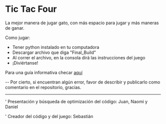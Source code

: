 # Tic Tac Four
La mejor manera de jugar gato, con más espacio para jugar y más maneras de ganar.

Como jugar:

- Tener python instalado en tu computadora
- Descargar archivo que diga "Final_Build"
- Al correr el archivo, en la consola dirá las instrucciones del juego
- ¡Diviértanse!

Para una guía informativa checar [aquí](Final_Build/Tic_Tac_Four_Presentacion.pdf)


-- Por cierto, si encuentran algún error, favor de describir y publicarlo como comentario en el repositorio, gracias.

----------------

' Presentación y búsqueda de optimización del código: Juan, Naomi y Daniel

' Creador del código y del juego: Sebastián
